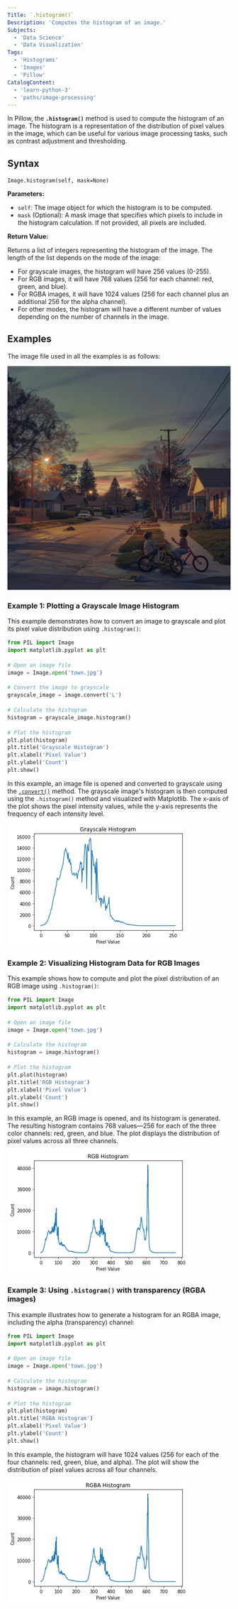 ```yaml
---
Title: `.histogram()`
Description: 'Computes the histogram of an image.'
Subjects:
  - 'Data Science'
  - 'Data Visualization'
Tags:
  - 'Histograms'
  - 'Images'
  - 'Pillow'
CatalogContent:
  - 'learn-python-3'
  - 'paths/image-processing'
---
```


In Pillow, the **`.histogram()`** method is used to compute the histogram of an image. The histogram is a representation of the distribution of pixel values in the image, which can be useful for various image processing tasks, such as contrast adjustment and thresholding.

## Syntax

```pseudo
Image.histogram(self, mask=None)
```

**Parameters:**

- `self`: The image object for which the histogram is to be computed.
- `mask` (Optional): A mask image that specifies which pixels to include in the histogram calculation. If not provided, all pixels are included.

**Return Value:**

Returns a list of integers representing the histogram of the image. The length of the list depends on the mode of the image:

- For grayscale images, the histogram will have 256 values (0-255).
- For RGB images, it will have 768 values (256 for each channel: red, green, and blue).
- For RGBA images, it will have 1024 values (256 for each channel plus an additional 256 for the alpha channel).
- For other modes, the histogram will have a different number of values depending on the number of channels in the image.

## Examples

The image file used in all the examples is as follows:

![image file](https://raw.githubusercontent.com/Codecademy/docs/main/media/pillow-image-file-town.jpg)

### Example 1: Plotting a Grayscale Image Histogram

This example demonstrates how to convert an image to grayscale and plot its pixel value distribution using `.histogram()`:

```py
from PIL import Image
import matplotlib.pyplot as plt

# Open an image file
image = Image.open('town.jpg')

# Convert the image to grayscale
grayscale_image = image.convert('L')

# Calculate the histogram
histogram = grayscale_image.histogram()

# Plot the histogram
plt.plot(histogram)
plt.title('Grayscale Histogram')
plt.xlabel('Pixel Value')
plt.ylabel('Count')
plt.show()
```

In this example, an image file is opened and converted to grayscale using the [`.convert()`](https://www.codecademy.com/resources/docs/pillow/image/convert) method. The grayscale image's histogram is then computed using the `.histogram()` method and visualized with Matplotlib. The x-axis of the plot shows the pixel intensity values, while the y-axis represents the frequency of each intensity level.

![output image](https://raw.githubusercontent.com/Codecademy/docs/main/media/pillow-grayscale-histogram.png)

### Example 2: Visualizing Histogram Data for RGB Images

This example shows how to compute and plot the pixel distribution of an RGB image using `.histogram()`:

```py
from PIL import Image
import matplotlib.pyplot as plt

# Open an image file
image = Image.open('town.jpg')

# Calculate the histogram
histogram = image.histogram()

# Plot the histogram
plt.plot(histogram)
plt.title('RGB Histogram')
plt.xlabel('Pixel Value')
plt.ylabel('Count')
plt.show()
```

In this example, an RGB image is opened, and its histogram is generated. The resulting histogram contains 768 values—256 for each of the three color channels: red, green, and blue. The plot displays the distribution of pixel values across all three channels.

![output image](https://raw.githubusercontent.com/Codecademy/docs/main/media/pillow-rgb-histogram.png)

### Example 3: Using `.histogram()` with transparency (RGBA images)

This example illustrates how to generate a histogram for an RGBA image, including the alpha (transparency) channel:

```py
from PIL import Image
import matplotlib.pyplot as plt

# Open an image file
image = Image.open('town.jpg')

# Calculate the histogram
histogram = image.histogram()

# Plot the histogram
plt.plot(histogram)
plt.title('RGBA Histogram')
plt.xlabel('Pixel Value')
plt.ylabel('Count')
plt.show()
```

In this example, the histogram will have 1024 values (256 for each of the four channels: red, green, blue, and alpha). The plot will show the distribution of pixel values across all four channels.

![output image](https://raw.githubusercontent.com/Codecademy/docs/main/media/pillow-rgba-histogram.png)
